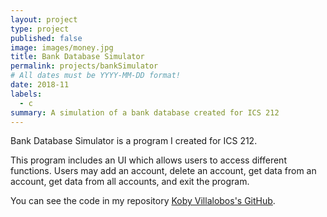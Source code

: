 ```yaml
---
layout: project
type: project
published: false
image: images/money.jpg
title: Bank Database Simulator
permalink: projects/bankSimulator
# All dates must be YYYY-MM-DD format!
date: 2018-11
labels:
  - c
summary: A simulation of a bank database created for ICS 212
---
```


Bank Database Simulator is a program I created for ICS 212.

This program includes an UI which allows users to access different functions. Users may add an account, delete an account, get data from an account, get data from all accounts, and exit the program. 

You can see the code in my repository [Koby Villalobos's GitHub](https://github.com/koby-villalobos/account-simulator).
